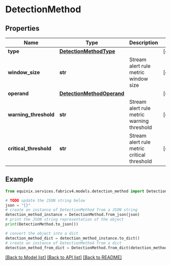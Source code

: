 # DetectionMethod


## Properties

Name | Type | Description | Notes
------------ | ------------- | ------------- | -------------
**type** | [**DetectionMethodType**](DetectionMethodType.md) |  | [optional] 
**window_size** | **str** | Stream alert rule metric window size | [optional] 
**operand** | [**DetectionMethodOperand**](DetectionMethodOperand.md) |  | [optional] 
**warning_threshold** | **str** | Stream alert rule metric warning threshold | [optional] 
**critical_threshold** | **str** | Stream alert rule metric critical threshold | [optional] 

## Example

```python
from equinix.services.fabricv4.models.detection_method import DetectionMethod

# TODO update the JSON string below
json = "{}"
# create an instance of DetectionMethod from a JSON string
detection_method_instance = DetectionMethod.from_json(json)
# print the JSON string representation of the object
print(DetectionMethod.to_json())

# convert the object into a dict
detection_method_dict = detection_method_instance.to_dict()
# create an instance of DetectionMethod from a dict
detection_method_from_dict = DetectionMethod.from_dict(detection_method_dict)
```
[[Back to Model list]](../README.md#documentation-for-models) [[Back to API list]](../README.md#documentation-for-api-endpoints) [[Back to README]](../README.md)


